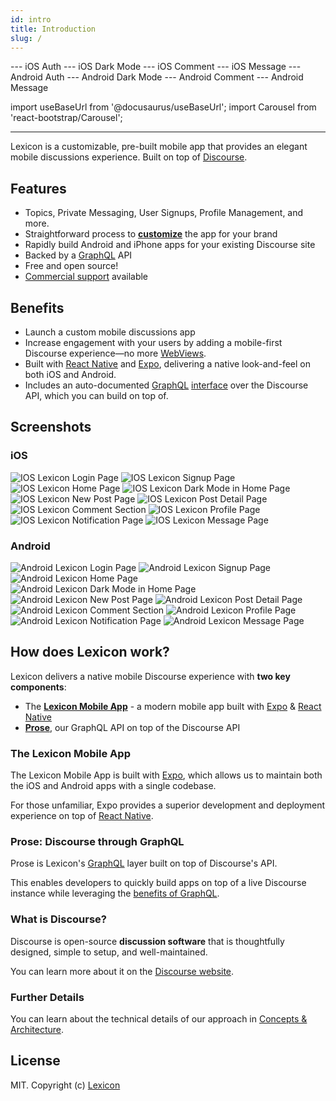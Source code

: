 ```yaml
---
id: intro
title: Introduction
slug: /
---
```


<head>
    --- iOS Auth
    <link rel="preload" as="image" href={useBaseUrl('/img/screenshot/IOS_Login.png')}/>
    <link rel="preload" as="image" href={useBaseUrl('/img/screenshot/IOS_SignUp.png')}/>
    <link rel="preload" as="image" href={useBaseUrl('/img/screenshot/IOS_Home.png')}/>
    --- iOS Dark Mode
    <link rel="preload" as="image" href={useBaseUrl('/img/screenshot/IOS_DarkMode.png')}/>
    <link rel="preload" as="image" href={useBaseUrl('/img/screenshot/IOS_NewPost.png')}/>
    <link rel="preload" as="image" href={useBaseUrl('/img/screenshot/IOS_PostDetail.png')}/>
    --- iOS Comment
    <link rel="preload" as="image" href={useBaseUrl('/img/screenshot/IOS_Comment.png')}/>
    <link rel="preload" as="image" href={useBaseUrl('/img/screenshot/IOS_Profile.png')}/>
    <link rel="preload" as="image" href={useBaseUrl('/img/screenshot/IOS_Notification.png')}/>
    --- iOS Message
    <link rel="preload" as="image" href={useBaseUrl('/img/screenshot/IOS_Message.png')}/>
    --- Android Auth
    <link rel="preload" as="image" href={useBaseUrl('/img/screenshot/Android_Login.png')}/>
    <link rel="preload" as="image" href={useBaseUrl('/img/screenshot/Android_SignUp.png')}/>
    <link rel="preload" as="image" href={useBaseUrl('/img/screenshot/Android_Home.png')}/>
    --- Android Dark Mode
    <link rel="preload" as="image" href={useBaseUrl('/img/screenshot/Android_DarkMode.png')}/>
    <link rel="preload" as="image" href={useBaseUrl('/img/screenshot/Android_NewPost.png')}/>
    <link rel="preload" as="image" href={useBaseUrl('/img/screenshot/Android_PostDetail.png')}/>
    --- Android Comment
    <link rel="preload" as="image" href={useBaseUrl('/img/screenshot/Android_Comment.png')}/>
    <link rel="preload" as="image" href={useBaseUrl('/img/screenshot/Android_Profile.png')}/>
    <link rel="preload" as="image" href={useBaseUrl('/img/screenshot/Android_Notifications.png')}/>
    --- Android Message
    <link rel="preload" as="image" href={useBaseUrl('/img/screenshot/Android_Message.png')}/>
</head>

import useBaseUrl from '@docusaurus/useBaseUrl';
import Carousel from 'react-bootstrap/Carousel';

---

Lexicon is a customizable, pre-built mobile app that provides an elegant mobile discussions experience. Built on top of [Discourse](#what-is-discourse).

## Features

- Topics, Private Messaging, User Signups, Profile Management, and more.
- Straightforward process to [**customize**](white-labeling) the app for your brand
- Rapidly build Android and iPhone apps for your existing Discourse site
- Backed by a [GraphQL](https://graphql.org/) API
- Free and open source!
- [Commercial support](commercial-support) available

## Benefits

- Launch a custom mobile discussions app
- Increase engagement with your users by adding a mobile-first Discourse experience—no more [WebViews](https://www.kirupa.com/apps/webview.htm).
- Built with [React Native](https://reactnative.dev/) and [Expo](https://expo.io), delivering a native look-and-feel on both iOS and Android.
- Includes an auto-documented [GraphQL](https://graphql.org/) [interface](concepts#prose-discourse-through-graphql) over the Discourse API, which you can build on top of.

## Screenshots

### iOS

<Carousel prevLabel="" nextLabel="" indicators={false}>
    <Carousel.Item>
        <img loading="eager" alt="IOS Lexicon Login Page" className="carousel-image" src={useBaseUrl('/img/screenshot/IOS_Login.png')}/>
        <img loading="eager" alt="IOS Lexicon Signup Page" className="carousel-image" src={useBaseUrl('/img/screenshot/IOS_SignUp.png')}/>
        <img loading="eager" alt="IOS Lexicon Home Page" className="carousel-image" src={useBaseUrl('/img/screenshot/IOS_Home.png')}/>
    </Carousel.Item>
    <Carousel.Item>
        <img loading="eager" alt="IOS Lexicon Dark Mode in Home Page" className="carousel-image" src={useBaseUrl('/img/screenshot/IOS_DarkMode.png')}/>
        <img loading="eager" alt="IOS Lexicon New Post Page" className="carousel-image" src={useBaseUrl('/img/screenshot/IOS_NewPost.png')}/>
        <img loading="eager" alt="IOS Lexicon Post Detail Page" className="carousel-image" src={useBaseUrl('/img/screenshot/IOS_PostDetail.png')}/>
    </Carousel.Item>
    <Carousel.Item>
        <img loading="eager" alt="IOS Lexicon Comment Section" className="carousel-image" src={useBaseUrl('/img/screenshot/IOS_Comment.png')}/>
        <img loading="eager" alt="IOS Lexicon Profile Page" className="carousel-image" src={useBaseUrl('/img/screenshot/IOS_Profile.png')}/>
        <img loading="eager" alt="IOS Lexicon Notification Page" className="carousel-image" src={useBaseUrl('/img/screenshot/IOS_Notification.png')}/>
    </Carousel.Item>
    <Carousel.Item>
        <img loading="eager" alt="IOS Lexicon Message Page" className="carousel-image" src={useBaseUrl('/img/screenshot/IOS_Message.png')}/>
    </Carousel.Item>
</Carousel>

### Android

<Carousel prevLabel="" nextLabel="" indicators={false}>
    <Carousel.Item>
        <img loading="eager" alt="Android Lexicon Login Page" className="carousel-image" src={useBaseUrl('/img/screenshot/Android_Login.png')}/>
        <img loading="eager" alt="Android Lexicon Signup Page" className="carousel-image" src={useBaseUrl('/img/screenshot/Android_SignUp.png')}/>
        <img loading="eager" alt="Android Lexicon Home Page" className="carousel-image" src={useBaseUrl('/img/screenshot/Android_Home.png')}/>
    </Carousel.Item>
    <Carousel.Item>
        <img loading="eager" alt="Android Lexicon Dark Mode in Home Page" className="carousel-image" src={useBaseUrl('/img/screenshot/Android_DarkMode.png')}/>
        <img loading="eager" alt="Android Lexicon New Post Page" className="carousel-image" src={useBaseUrl('/img/screenshot/Android_NewPost.png')}/>
        <img loading="eager" alt="Android Lexicon Post Detail Page" className="carousel-image" src={useBaseUrl('/img/screenshot/Android_PostDetail.png')}/>
    </Carousel.Item>
    <Carousel.Item>
        <img loading="eager" alt="Android Lexicon Comment Section" className="carousel-image" src={useBaseUrl('/img/screenshot/Android_Comment.png')}/>
        <img loading="eager" alt="Android Lexicon Profile Page" className="carousel-image" src={useBaseUrl('/img/screenshot/Android_Profile.png')}/>
        <img loading="eager" alt="Android Lexicon Notification Page" className="carousel-image" src={useBaseUrl('/img/screenshot/Android_Notifications.png')}/>
    </Carousel.Item>
    <Carousel.Item>
        <img loading="eager" alt="Android Lexicon Message Page" className="carousel-image" src={useBaseUrl('/img/screenshot/Android_Message.png')}/>
    </Carousel.Item>
</Carousel>

## How does Lexicon work?

Lexicon delivers a native mobile Discourse experience with **two key components**:

- The [**Lexicon Mobile App**](#the-lexicon-mobile-app) - a modern mobile app built with [Expo](https://expo.io) & [React Native](https://reactnative.dev/)
- [**Prose**](#prose-discourse-through-graphql), our GraphQL API on top of the Discourse API

### The Lexicon Mobile App

The Lexicon Mobile App is built with [Expo](https://expo.io), which allows us to maintain both the iOS and Android apps with a single codebase.

For those unfamiliar, Expo provides a superior development and deployment experience on top of [React Native](https://reactnative.dev/).

### Prose: Discourse through GraphQL

Prose is Lexicon's [GraphQL](https://graphql.org/) layer built on top of Discourse's API.

This enables developers to quickly build apps on top of a live Discourse instance while leveraging the [benefits of GraphQL](https://www.apollographql.com/docs/intro/benefits/).

### What is Discourse?

Discourse is open-source **discussion software** that is thoughtfully designed, simple to setup, and well-maintained.

You can learn more about it on the [Discourse website](https://www.discourse.org/).

### Further Details

You can learn about the technical details of our approach in [Concepts & Architecture](concepts).

## License

MIT. Copyright (c) [Lexicon](https://github.com/lexiconhq)
